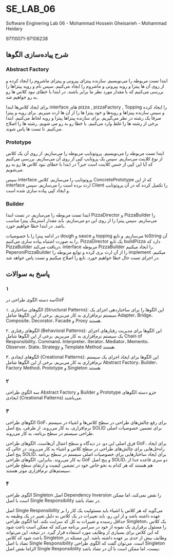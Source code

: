 # SE_LAB_06
Software Enginering Lab 06 - Mohammad Hossein Gheisarieh - Mohammad Heidary

97110071-97106238

## شرح پیاده‌سازی الگوها

### Abstract Factory

ابتدا تست مربوطه را می‌نویسیم. سازنده پیتزای پپرونی و پیتزای ماشروم را ایجاد کرده و از روی آن ها پیتزا و رویه پپرونی و ماشروم را ایجاد می‌کنیم. سپس نام و رویه پیتزاها را بررسی می‌کنیم که با مقدار مورد نظر ما برابر باشند. در ابتدا با خطای نبود کلاس ها رو به رو خواهیم شد.  

برای ایجاد کلاس‌ها ابتدا interface های pizza , pizzaFactory , Topping را ایجاد کرده و سپس سازنده پیتزاها و رویه‌ها و خود پیتزا ها را از آن ها ارث میبریم. برای رویه و پیتزا صرفا یک رشته در نظر می‌گیریم. برای سازنده پیتزاها پیتزا و رویه لحاظ می‌کنیم. ابتدا برخی از رشته ها را غلط وارد می‌کنیم. با خطا رو به رو می شویم. رشته ها را اصلاح می‌کنیم. تا تست ها پاس شوند. 

### Prototype 

ابتدا تست مربوطه را می‌نویسیم. پروتوتایپ مربوطه را می‌سازیم. از روی آن یک کلاس از نوع کلاینت می‌سازیم. سپس یک پروتایپ کپی از روی آن می‌سازیم. بررسی می‌کنیم که آیا این کپی از جنس کلاینت است خیر؟ در ابتدا با خطای نبود کلاس ها رو به رو می‌شویم. 

سپس interface پروتوتایپ را می‌سازیم. کلاس ConcretePrototype که از این interface ارث برده است را می‌سازیم. سپس Client را تکمیل کرده که در آن پروتوتایپ و ایجاد کپی پیاده سازی شده است. 

### Builder 

ابتدا تست مربوطه را می‌سازیم. در تست ابتدا PizzaDirector و PizzaBuilder را می‌سازیم. سپس پیتزا را از روی این دو می‌سازیم. باید مقدار استرینگ پیتزا مناسب باشد. در ابتدا خطا خواهیم خورد.

در ادامه پیتزا را با خصوصیات dough و sauce و topping می‌سازیم. و تابع toString آن را به صورت اشتباه پیاده سازی می‌کنیم. PizzaDirector یک تابع buildPizza دارد که PizzaBuilder دریافت می‌کند. interface مربوطه PizzaBuilder را ایجاد میکنیم.  PeperoniPizzaBuilder را از آن ارث بری کرده و توابع مربوطه را implement میکنیم. در اجرای تست حال خطا خواهیم خورد. تابع را اصلاح میکنیم و تست پاس خواهد شد.
 
## پاسخ به سوالات

### ۱

سه دسته الگوی طراحی درGoF

۱. الگوهای ساختاری (Structural Patterns): این الگوها را برای ساختاردهی اجزای یک سیستم نرم‌افزاری به کار می‌بریم. برخی از این الگوها شامل Adapter، Bridge، Composite، Decorator، Facade و Proxy هستند.

۲. الگوهای رفتاری (Behavioral Patterns): این الگوها برای مدیریت رفتارهای اجزای یک سیستم نرم‌افزاری به کار می‌بریم. برخی از این الگوها شامل Chain of Responsibility، Command، Interpreter، Iterator، Mediator، Memento، Observer، State، Strategy و Template Method هستند.

۳. الگوهای ایجادی (Creational Patterns): این الگوها برای ایجاد اجزای یک سیستم نرم‌افزاری به کار می‌بریم. برخی از این الگوها شامل Abstract Factory، Builder، Factory Method، Prototype و Singleton هستند.


### ۲

سه الگوی طراحی Abstract Factory و Builder و Prototype جزو دسته الگوهای ایجادی (Creational Patterns) می‌باشند. 

### ۳


الگوهای طراحی  GoF، برای رفع چالش‌های طراحی در سطح کلاس‌ها و اشیاء در سیستم نرم‌افزاری، به کار می‌روند. از طرفی، پنج اصل SOLID برای تضمین خصوصیات اصلی طراحی سیستم در سطح برنامه، به کار می‌روند.

فرق اصلی این دو، در دیدگاه و سطح اعمال آن‌هاست. الگوهای طراحی  GoF، برای ایجاد راه‌حل‌هایی برای چالش‌های طراحی در سطح کلاس و اشیاء به کار می‌روند. در حالی که پنج اصل  SOLID، برای ایجاد ساختارهایی برای خصوصیات اصلی سیستم در سطح برنامه به کار می‌روند. بنابراین، الگوهای طراحی GoF و پنج اصل  SOLID، دو سری قاعده جدا از هم هستند که هر کدام به نحو خاص خود در تضمین کیفیت و ارتقای سطح طراحی سیستم‌های نرم‌افزاری موثر هستند.

### ۴

الگوی طراحی Singleton اصل Dependency Inversion را نقض نمی‌کند، اما ممکن است با اصل Single Responsibility در تضاد باشد.

اصل Single Responsibility می‌گوید که هر کلاس یا اشیاء باید مسئولیت یک کار را بر عهده داشته باشد و از این رو، باید تغییرات در یک کلاس به دلیل تغییر در یک وظیفه به حداقل رسیده و تغییرات به کل کد سرایت نکند. اما الگوی طراحی Singleton، یک کلاس را مسئول برقراری یک نمونه از خود در سراسر برنامه می‌کند که ممکن است باعث شود که این کلاس برای بسیاری از وظایف مورد استفاده قرار گیرد. در نتیجه، این می‌تواند باعث شود که کلاس Singleton وظایف بیش از حدی بر عهده داشته باشد. این مسئله در تضاد با اصل Single Responsibility است. می‌توان گفت که الگوی طراحی Singleton الزاما نقض اصل Single Responsibility نیست، اما ممکن است با آن در تضاد باشد. 
